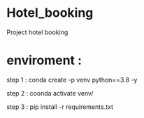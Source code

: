 # Hotel_booking
Project hotel booking


# enviroment : 

step 1 : conda create -p venv python==3.8 -y

step 2 : coonda activate venv/

step 3 : pip install -r requirements.txt
